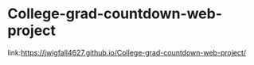 # College-grad-countdown-web-project

link:https://jwigfall4627.github.io/College-grad-countdown-web-project/

